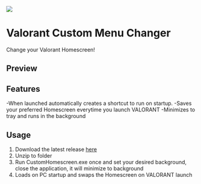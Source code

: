 ![](https://i.imgur.com/tt0uytK.png)

# Valorant Custom Menu Changer

Change your Valorant Homescreen!


## Preview

<blockquote class="imgur-embed-pub" lang="en" data-id="a/f0wrVih" data-context="false" ><a href="//imgur.com/a/f0wrVih"></a></blockquote><script async src="//s.imgur.com/min/embed.js" charset="utf-8"></script>

## Features

-When launched automatically creates a shortcut to run on startup.
-Saves your preferred Homescreen everytime you launch VALORANT
-Minimizes to tray and runs in the background

## Usage

1. Download the latest release [here]()
2. Unzip to folder
3. Run CustomHomescreen.exe once and set your desired background, close the application, it will minimize to background
4. Loads on PC startup and swaps the Homescreen on VALORANT launch



